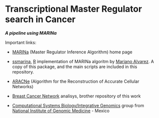 Transcriptional Master Regulator search in Cancer
==========


***A pipeline using MARINa***

Important links:


* [MARINa](http://wiki.c2b2.columbia.edu/califanolab/index.php/Software/MARINA) (Master Regulator Inference Algorithm) home page

* [ssmarina](http://figshare.com/articles/ssmarina_R_system_package/785718), [R](http://cran.r-project.org/) implementation of MARINa algoritm  by [Mariano Alvarez](http://systemsbiology.columbia.edu/people/mariano-alvarez). A copy of this package, and the main scripts are included in this repository.

* [ARACNe](http://wiki.c2b2.columbia.edu/califanolab/index.php/Software/ARACNE) (Algorithm for the Reconstruction of Accurate Cellular Networks)

* [Breast Cancer Network](https://github.com/CSB-IG/breast_cancer_networks) analisys, brother repository of this work 

* [Computational Systems Biology/Integrative Genomics](http://genomicacomputacional.inmegen.gob.mx/ehernandez/people.html) group from [National Institute of Genomic Medicine](http://www.inmegen.gob.mx) - Mexico
